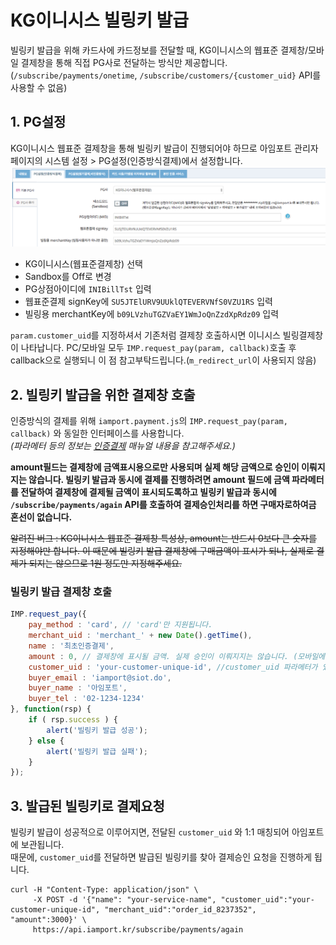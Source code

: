 # KG이니시스 빌링키 발급
빌링키 발급을 위해 카드사에 카드정보를 전달할 때, KG이니시스의 웹표준 결제창/모바일 결제창을 통해 직접 PG사로 전달하는 방식만 제공합니다.  
(`/subscribe/payments/onetime`, `/subscribe/customers/{customer_uid}` API를 사용할 수 없음)


## 1. PG설정  
KG이니시스 웹표준 결제창을 통해 빌링키 발급이 진행되어야 하므로 아임포트 관리자 페이지의 시스템 설정 > PG설정(인증방식결제)에서 설정합니다.  
![KG이니시스 빌링 설정](../screenshot/inicis-setting.png)

- KG이니시스(웹표준결제창) 선택  
- Sandbox를 Off로 변경  
- PG상점아이디에 `INIBillTst` 입력  
- 웹표준결제 signKey에 `SU5JTElURV9UUklQTEVERVNfS0VZU1RS` 입력  
- 빌링용 merchantKey에 `b09LVzhuTGZVaEY1WmJoQnZzdXpRdz09` 입력  

`param.customer_uid`를 지정하셔서 기존처럼 결제창 호출하시면 이니시스 빌링결제창이 나타납니다. 
PC/모바일 모두 `IMP.request_pay(param, callback)`호출 후 callback으로 실행되니 이 점 참고부탁드립니다.(`m_redirect_url`이 사용되지 않음)

## 2. 빌링키 발급을 위한 결제창 호출
인증방식의 결제를 위해 `iamport.payment.js`의 `IMP.request_pay(param, callback)` 와 동일한 인터페이스를 사용합니다.  
*(파라메터 등의 정보는 [인증결제](https://github.com/iamport/iamport-manual/tree/master/%EC%9D%B8%EC%A6%9D%EA%B2%B0%EC%A0%9C) 매뉴얼 내용을 참고해주세요.)*  

**amount필드는 결제창에 금액표시용으로만 사용되며 실제 해당 금액으로 승인이 이뤄지지는 않습니다. 빌링키 발급과 동시에 결제를 진행하려면 amount 필드에 금액 파라메터를 전달하여 결제창에 결제될 금액이 표시되도록하고 빌링키 발급과 동시에 `/subscribe/payments/again` API를 호출하여 결제승인처리를 하면 구매자로하여금 혼선이 없습니다.**  

~~알려진 버그 : KG이니시스 웹표준 결제창 특성상, amount는 반드시 0보다 큰 숫자를 지정해야만 합니다. 이 때문에 빌링키 발급 결제창에 구매금액이 표시가 되나, 실제로 결제가 되지는 않으므로 1원 정도만 지정해주세요.~~  

### 빌링키 발급 결제창 호출  

```javascript
IMP.request_pay({
	pay_method : 'card', // 'card'만 지원됩니다.
	merchant_uid : 'merchant_' + new Date().getTime(),
	name : '최초인증결제',
	amount : 0, // 결제창에 표시될 금액. 실제 승인이 이뤄지지는 않습니다. (모바일에서는 가격이 표시되지 않음)
	customer_uid : 'your-customer-unique-id', //customer_uid 파라메터가 있어야 빌링키 발급을 시도합니다.
	buyer_email : 'iamport@siot.do',
	buyer_name : '아임포트',
	buyer_tel : '02-1234-1234'
}, function(rsp) {
	if ( rsp.success ) {
		alert('빌링키 발급 성공');
	} else {
		alert('빌링키 발급 실패');
	}
});
```


## 3. 발급된 빌링키로 결제요청  
빌링키 발급이 성공적으로 이루어지면, 전달된 `customer_uid` 와 1:1 매칭되어 아임포트에 보관됩니다.  
때문에, `customer_uid`를 전달하면 발급된 빌링키를 찾아 결제승인 요청을 진행하게 됩니다.  

```
curl -H "Content-Type: application/json" \   
     -X POST -d '{"name": "your-service-name", "customer_uid":"your-customer-unique-id", "merchant_uid":"order_id_8237352", "amount":3000}' \
     https://api.iamport.kr/subscribe/payments/again
```
